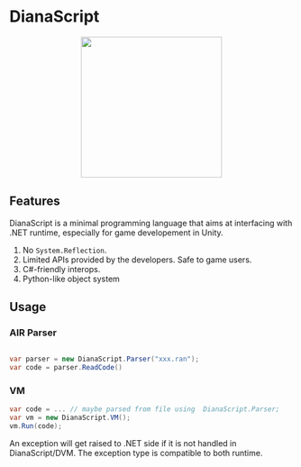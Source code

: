 # DianaScript

<p align="center">
<img width="250px" src="https://raw.githubusercontent.com/thautwarm/DianaScript/master/static/diana.png"/>
</p>

## Features

DianaScript is a minimal programming language that aims at interfacing with .NET runtime, especially for game developement in Unity.

1. No `System.Reflection`.
3. Limited APIs provided by the developers. Safe to game users.
4. C#-friendly interops.
5. Python-like object system

## Usage

### AIR Parser
```C#

var parser = new DianaScript.Parser("xxx.ran");
var code = parser.ReadCode()
```

### VM

```C#
var code = ... // maybe parsed from file using  DianaScript.Parser;
var vm = new DianaScript.VM();
vm.Run(code);
```

An exception will get raised to .NET side if it is not handled in DianaScript/DVM.
The exception type is compatible to both runtime.
